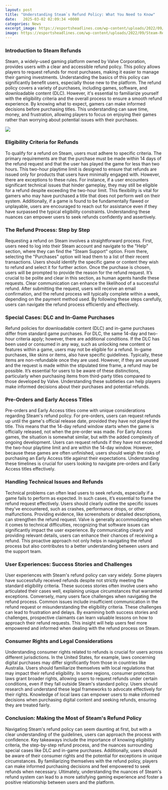 ```yaml
---
layout: post
title: "Understanding Steam`s Refund Policy: What You Need to Know"
date:   2025-03-02 02:09:34 +0000
categories: News
excerpt_image: https://esportsheadlines.com/wp-content/uploads/2022/09/Steam-Refund-Policy-Window.jpg
image: https://esportsheadlines.com/wp-content/uploads/2022/09/Steam-Refund-Policy-Window.jpg
---
```


### Introduction to Steam Refunds
Steam, a widely-used gaming platform owned by Valve Corporation, provides users with a clear and accessible refund policy. This policy allows players to request refunds for most purchases, making it easier to manage their gaming investments. Understanding the basics of this policy can significantly benefit users, especially those new to the platform. 
The refund policy covers a variety of purchases, including games, software, and downloadable content (DLC). However, it's essential to familiarize yourself with the eligibility criteria and the overall process to ensure a smooth refund experience. By knowing what to expect, gamers can make informed decisions before purchasing titles. This understanding can save time, money, and frustration, allowing players to focus on enjoying their games rather than worrying about potential issues with their purchases.

![](https://esportsheadlines.com/wp-content/uploads/2022/09/Steam-Refund-Policy-Window.jpg)
### Eligibility Criteria for Refunds
To qualify for a refund on Steam, users must adhere to specific criteria. The primary requirements are that the purchase must be made within 14 days of the refund request and that the user has played the game for less than two hours. This two-hour playtime limit is designed to ensure that refunds are issued only for products that users have minimally engaged with. 
However, there are exceptions to these rules. For instance, if a user encounters significant technical issues that hinder gameplay, they may still be eligible for a refund despite exceeding the two-hour limit. This flexibility is vital for gamers who may have purchased a title that does not perform well on their system. Additionally, if a game is found to be fundamentally flawed or unplayable, users are encouraged to reach out for assistance even if they have surpassed the typical eligibility constraints. Understanding these nuances can empower users to seek refunds confidently and assertively.
### The Refund Process: Step by Step
Requesting a refund on Steam involves a straightforward process. First, users need to log into their Steam account and navigate to the "Help" section, where they can find the "Steam Support" option. From there, selecting the "Purchases" option will lead them to a list of their recent transactions. Users should identify the specific game or content they wish to refund and select it for further action.
Once the purchase is chosen, users will be prompted to provide the reason for the refund request. It’s crucial to be polite and clear in this section, as human agents handle these requests. Clear communication can enhance the likelihood of a successful refund. After submitting the request, users will receive an email confirmation, and the refund process will typically complete within a week, depending on the payment method used. By following these steps carefully, users can navigate the refund process efficiently and effectively.
### Special Cases: DLC and In-Game Purchases
Refund policies for downloadable content (DLC) and in-game purchases differ from standard game purchases. For DLC, the same 14-day and two-hour criteria apply; however, there are additional conditions. If the DLC has been used or consumed in any way, such as unlocking new content or features within a game, users may not be eligible for a refund. 
In-game purchases, like skins or items, also have specific guidelines. Typically, these items are non-refundable once they are used. However, if they are unused and the request is made within the stipulated time frame, a refund may be possible. It’s essential for users to be aware of these distinctions, particularly when purchasing items from third-party titles compared to those developed by Valve. Understanding these subtleties can help players make informed decisions about their purchases and potential refunds.
### Pre-Orders and Early Access Titles
Pre-orders and Early Access titles come with unique considerations regarding Steam's refund policy. For pre-orders, users can request refunds up until the game's official release date, provided they have not played the title. This means that the 14-day refund window starts when the game is officially released, not when the pre-order was made. 
For Early Access games, the situation is somewhat similar, but with the added complexity of ongoing development. Users can request refunds if they have not exceeded the two-hour playtime limit and are within the 14-day window. However, because these games are often unfinished, users should weigh the risks of purchasing an Early Access title against their expectations. Understanding these timelines is crucial for users looking to navigate pre-orders and Early Access titles effectively.
### Handling Technical Issues and Refunds
Technical problems can often lead users to seek refunds, especially if a game fails to perform as expected. In such cases, it’s essential to frame the refund request effectively. Users should clearly outline the specific issues they’ve encountered, such as crashes, performance drops, or other malfunctions. Providing evidence, like screenshots or detailed descriptions, can strengthen the refund request.
Valve is generally accommodating when it comes to technical difficulties, recognizing that software issues can significantly impact the user experience. By communicating clearly and providing relevant details, users can enhance their chances of receiving a refund. This proactive approach not only helps in navigating the refund process but also contributes to a better understanding between users and the support team.
### User Experiences: Success Stories and Challenges
User experiences with Steam's refund policy can vary widely. Some players have successfully received refunds despite not strictly meeting the standard eligibility criteria. These success stories often involve users who articulated their cases well, explaining unique circumstances that warranted exceptions. 
Conversely, many users face challenges when navigating the refund process. Common issues include insufficient communication in the refund request or misunderstanding the eligibility criteria. These challenges can lead to frustration and delays. By examining both success stories and challenges, prospective claimants can learn valuable lessons on how to approach their refund requests. This insight will help users feel more empowered and informed when dealing with the refund process on Steam.
### Consumer Rights and Legal Considerations
Understanding consumer rights related to refunds is crucial for users across different jurisdictions. In the United States, for example, laws concerning digital purchases may differ significantly from those in countries like Australia. Users should familiarize themselves with local regulations that may impact their refund eligibility.
In some regions, consumer protection laws grant broader rights, allowing users to request refunds under certain conditions, even if they fall outside Steam's standard policy. Users should research and understand these legal frameworks to advocate effectively for their rights. Knowledge of local laws can empower users to make informed decisions when purchasing digital content and seeking refunds, ensuring they are treated fairly.
### Conclusion: Making the Most of Steam's Refund Policy
Navigating Steam's refund policy can seem daunting at first, but with a clear understanding of the guidelines, users can approach the process with confidence. Key takeaways include the importance of knowing eligibility criteria, the step-by-step refund process, and the nuances surrounding special cases like DLC and in-game purchases. 
Additionally, users should be aware of their consumer rights and the potential for exceptions in unique circumstances. By familiarizing themselves with the refund policy, players can make informed purchasing decisions and feel empowered to seek refunds when necessary. Ultimately, understanding the nuances of Steam's refund system can lead to a more satisfying gaming experience and foster a positive relationship between users and the platform.